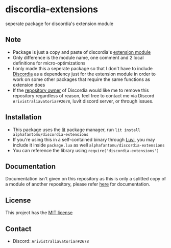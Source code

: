 # discordia-extensions
seperate package for discordia's extension module

## Note
- Package is just a copy and paste of discordia's [extension module](https://github.com/SinisterRectus/Discordia/blob/master/libs/extensions.lua)
- Only difference is the module name, one comment and 2 local definitions for micro-optimizations
- I only made this a seperate package so that I don't have to include [Discordia](https://github.com/SinisterRectus/Discordia) as a dependency just for the extension module in order to work on some other packages that require the same functions as extension does
- If the [repository owner](https://github.com/SinisterRectus) of Discordia would like me to remove this repository regardless of reason, feel free to contact me via Discord `Arivistraliavatoriar#2678`, luvit discord server, or through issues.

## Installation
- This package uses the [lit](https://github.com/luvit/lit) package manager, run `lit install alphafantomu/discordia-extensions`
- If you're using this in a self-contained binary through [Luvi](https://github.com/luvit/luvi), you may include it inside `package.lua` as well `alphafantomu/discordia-extensions`
- You can reference the library using `require('discordia-extensions')`

## Documentation
Documentation isn't given on this repository as this is only a splitted copy of a module of another repository, please refer [here](https://github.com/SinisterRectus/Discordia/wiki/Extensions) for documentation.

## License
This project has the [MIT license](/LICENSE)

## Contact
- Discord: `Arivistraliavatoriar#2678`
